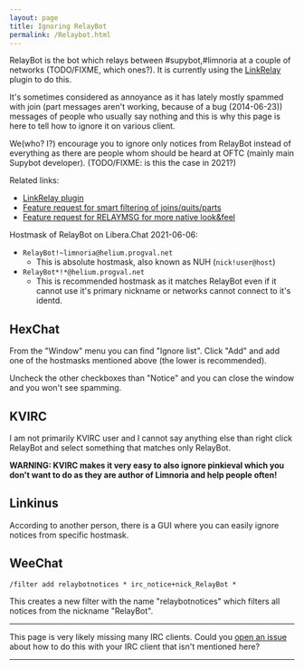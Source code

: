 ```yaml
---
layout: page
title: Ignoring RelayBot
permalink: /Relaybot.html
---
```


RelayBot is the bot which relays between #supybot,#limnoria at a couple of
networks (TODO/FIXME, which ones?). It
is currently using the [LinkRelay](https://github.com/ProgVal/Supybot-plugins/tree/master/LinkRelay)
plugin to do this.

It's sometimes considered as annoyance as it has lately mostly spammed
with join (part messages aren't working, because of a bug (2014-06-23))
messages of people who usually say nothing and this is why this page is
here to tell how to ignore it on various client.

We(who? I?) encourage you to ignore only notices from RelayBot instead of
everything as there are people whom should be heard at OFTC (mainly main
Supybot developer). (TODO/FIXME: is this the case in 2021?)

Related links:

- [LinkRelay plugin](https://github.com/ProgVal/Supybot-plugins/tree/master/LinkRelay)
- [Feature request for smart filtering of joins/quits/parts](https://github.com/ProgVal/Supybot-plugins/issues/66)
- [Feature request for RELAYMSG for more native look&feel](https://github.com/ProgVal/Supybot-plugins/issues/338)

Hostmask of RelayBot on Libera.Chat 2021-06-06:

- `RelayBot!~limnoria@helium.progval.net`
  - This is absolute hostmask, also known as NUH (`nick!user@host`)
- `RelayBot*!*@helium.progval.net`
  - This is recommended hostmask as it matches RelayBot even if it
    cannot use it's primary nickname or networks cannot connect to it's
    identd.

## HexChat

From the "Window" menu you can find "Ignore list". Click "Add" and add
one of the hostmasks mentioned above (the lower is recommended).

Uncheck the other checkboxes than "Notice" and you can close the window
and you won't see spamming.

## KVIRC

I am not primarily KVIRC user and I cannot say anything else than right
click RelayBot and select something that matches only RelayBot.

**WARNING: KVIRC makes it very easy to also ignore pinkieval which you
don't want to do as they are author of Limnoria and help people often!**

## Linkinus

According to another person, there is a GUI where you can easily ignore
notices from specific hostmask.

## WeeChat

```
/filter add relaybotnotices * irc_notice+nick_RelayBot *
```

This creates a new filter with the name "relaybotnotices" which filters
all notices from the nickname "RelayBot".

---

This page is very likely missing many IRC clients. Could you
[open an issue](https://github.com/mikaela/limnoria/issues)
about how to do this with your IRC client that isn't mentioned here?

---

